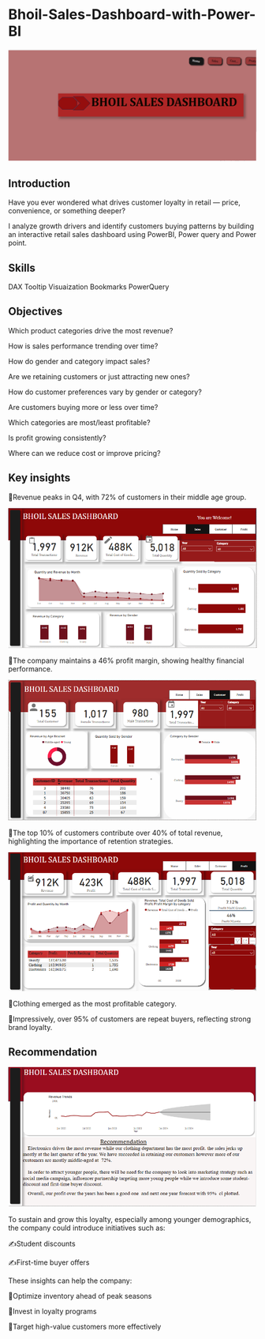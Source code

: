# Bhoil-Sales-Dashboard-with-Power-BI

![](dashb1.PNG)

## Introduction 

Have you ever wondered what drives customer loyalty in retail — price, convenience, or something deeper?

I analyze growth drivers and identify customers buying patterns by building an interactive retail sales dashboard using PowerBI, Power query and Power point.

## Skills
DAX
Tooltip
Visuaization
Bookmarks
PowerQuery

## Objectives

Which product categories drive the most revenue?

How is sales performance trending over time?

How do gender and category impact sales?

Are we retaining customers or just attracting new ones?

How do customer preferences vary by gender or category?

Are customers buying more or less over time?

Which categories are most/least profitable?

Is profit growing consistently?

Where can we reduce cost or improve pricing?

## Key insights

🎯Revenue peaks in Q4, with 72% of customers in their middle age group.

![](dashb2.PNG)

🎯The company maintains a 46% profit margin, showing healthy financial performance.

![](dashb3.PNG)

🎯The top 10% of customers contribute over 40% of total revenue, highlighting the importance of retention strategies.

![](dashb6.PNG)

🎯Clothing emerged as the most profitable category.

🎯Impressively, over 95% of customers are repeat buyers, reflecting strong brand loyalty.

## Recommendation 

![](dashb7.PNG)

To sustain and grow this loyalty, especially among younger demographics, the company could introduce initiatives such as:

✍️Student discounts

✍️First-time buyer offers


These insights can help the company:

📍Optimize inventory ahead of peak seasons

📍Invest in loyalty programs

📍Target high-value customers more effectively


